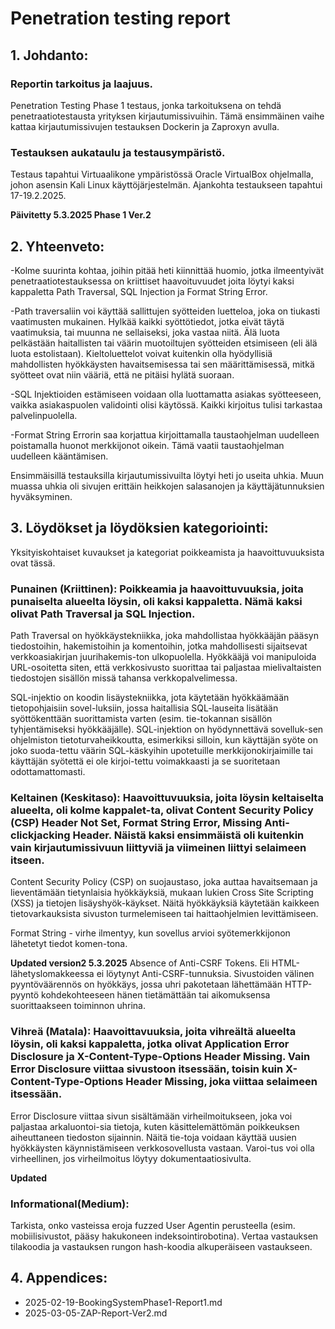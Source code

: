 # Penetration testing report

## 1. Johdanto:

### Reportin tarkoitus ja laajuus.

Penetration Testing Phase 1 testaus, jonka tarkoituksena on tehdä penetraatiotestausta yrityksen kirjautumissivuihin. Tämä ensimmäinen vaihe kattaa kirjautumissivujen testauksen Dockerin ja Zaproxyn avulla.

### Testauksen aukataulu ja testausympäristö.

Testaus tapahtui Virtuaalikone ympäristössä Oracle VirtualBox ohjelmalla, johon asensin Kali Linux käyttöjärjestelmän. Ajankohta testaukseen tapahtui 17-19.2.2025. 

**Päivitetty 5.3.2025 Phase 1 Ver.2**

## 2. Yhteenveto:

-Kolme suurinta kohtaa, joihin pitää heti kiinnittää huomio, jotka ilmeentyivät penetraatiotestauksessa on kriittiset haavoituvuudet joita löytyi kaksi kappaletta Path Traversal, SQL Injection ja Format String Error.

-Path traversaliin voi käyttää sallittujen syötteiden luetteloa, joka on tiukasti vaatimusten mukainen. Hylkää kaikki syöttötiedot, jotka eivät täytä vaatimuksia, tai muunna ne sellaiseksi, joka vastaa niitä. Älä luota pelkästään haitallisten tai väärin muotoiltujen syötteiden etsimiseen (eli älä luota estolistaan). Kieltoluettelot voivat kuitenkin olla hyödyllisiä mahdollisten hyökkäysten havaitsemisessa tai sen määrittämisessä, mitkä syötteet ovat niin vääriä, että ne pitäisi hylätä suoraan.

-SQL Injektioiden estämiseen voidaan olla luottamatta asiakas syötteeseen, vaikka asiakaspuolen validointi olisi käytössä. Kaikki kirjoitus tulisi tarkastaa palvelinpuolella. 

-Format String Errorin saa korjattua kirjoittamalla taustaohjelman uudelleen poistamalla huonot merkkijonot oikein. Tämä vaatii taustaohjelman uudelleen kääntämisen.

Ensimmäisillä testauksilla kirjautumissivuilta löytyi heti jo useita uhkia. Muun muassa uhkia oli sivujen erittäin heikkojen salasanojen ja käyttäjätunnuksien hyväksyminen. 

## 3. Löydökset ja löydöksien kategoriointi:

Yksityiskohtaiset kuvaukset ja kategoriat poikkeamista ja haavoittuvuuksista ovat tässä.

### Punainen (Kriittinen): Poikkeamia ja haavoittuvuuksia, joita punaiselta alueelta löysin, oli kaksi kappaletta. Nämä kaksi olivat Path Traversal ja SQL Injection.

Path Traversal on hyökkäystekniikka, joka mahdollistaa hyökkääjän pääsyn tiedostoihin, hakemistoihin ja komentoihin, jotka mahdollisesti sijaitsevat verkkoasiakirjan juurihakemis-ton ulkopuolella. Hyökkääjä voi manipuloida URL-osoitetta siten, että verkkosivusto suorittaa tai paljastaa mielivaltaisten tiedostojen sisällön missä tahansa verkkopalvelimessa. 

SQL-injektio on koodin lisäystekniikka, jota käytetään hyökkäämään tietopohjaisiin sovel-luksiin, jossa haitallisia SQL-lauseita lisätään syöttökenttään suorittamista varten (esim. tie-tokannan sisällön tyhjentämiseksi hyökkääjälle). SQL-injektion on hyödynnettävä sovelluk-sen ohjelmiston tietoturvaheikkoutta, esimerkiksi silloin, kun käyttäjän syöte on joko suoda-tettu väärin SQL-käskyihin upotetuille merkkijonokirjaimille tai käyttäjän syötettä ei ole kirjoi-tettu voimakkaasti ja se suoritetaan odottamattomasti.

### Keltainen (Keskitaso): Haavoittuvuuksia, joita löysin keltaiselta alueelta, oli kolme kappalet-ta, olivat Content Security Policy (CSP) Header Not Set, Format String Error, Missing Anti-clickjacking Header. Näistä kaksi ensimmäistä oli kuitenkin vain kirjautumissivuun liittyviä ja viimeinen liittyi selaimeen itseen. 

Content Security Policy (CSP) on suojaustaso, joka auttaa havaitsemaan ja lieventämään tietynlaisia hyökkäyksiä, mukaan lukien Cross Site Scripting (XSS) ja tietojen lisäyshyök-käykset. Näitä hyökkäyksiä käytetään kaikkeen tietovarkauksista sivuston turmelemiseen tai haittaohjelmien levittämiseen.

Format String - virhe ilmentyy, kun sovellus arvioi syötemerkkijonon lähetetyt tiedot komen-tona.

**Updated version2 5.3.2025**
Absence of Anti-CSRF Tokens. Eli HTML-lähetyslomakkeessa ei löytynyt Anti-CSRF-tunnuksia. Sivustoiden välinen pyyntöväärennös on hyökkäys, jossa uhri pakotetaan lähettämään HTTP-pyyntö kohdekohteeseen hänen tietämättään tai aikomuksensa suorittaakseen toiminnon uhrina. 

### Vihreä (Matala): Haavoittavuuksia, joita vihreältä alueelta löysin, oli kaksi kappaletta, jotka olivat Application Error Disclosure ja X-Content-Type-Options Header Missing. Vain Error Disclosure viittaa sivustoon itsessään, toisin kuin X-Content-Type-Options Header Missing, joka viittaa selaimeen itsessään.

Error Disclosure viittaa sivun sisältämään virheilmoitukseen, joka voi paljastaa arkaluontoi-sia tietoja, kuten käsittelemättömän poikkeuksen aiheuttaneen tiedoston sijainnin. Näitä tie-toja voidaan käyttää uusien hyökkäysten käynnistämiseen verkkosovellusta vastaan. Varoi-tus voi olla virheellinen, jos virheilmoitus löytyy dokumentaatiosivulta.

**Updated**
### Informational(Medium):
Tarkista, onko vasteissa eroja fuzzed User Agentin perusteella (esim. mobiilisivustot, pääsy hakukoneen indeksointirobotina). Vertaa vastauksen tilakoodia ja vastauksen rungon hash-koodia alkuperäiseen vastaukseen.

## 4. Appendices:
- 2025-02-19-BookingSystemPhase1-Report1.md
- 2025-03-05-ZAP-Report-Ver2.md
